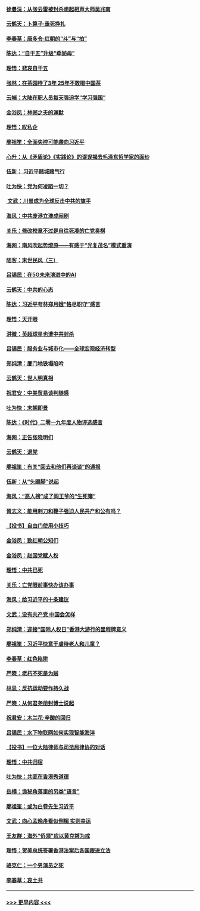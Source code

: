 #### [徐曼沅：从张云雷被封杀想起相声大师吴兆南](../pages/nsc993/n11741816.md?t=12241644) 
#### [云鹤天：卜算子‧垂死挣扎](../pages/nsc993/n11739956.md?t=12241644) 
#### [李春草：唐多令‧红朝的“斗”与“拍”](../pages/nsc993/n11739830.md?t=12241644) 
#### [陈达：“自干五”升级“牵妨母”](../pages/nsc993/n11739724.md?t=12241644) 
#### [理悟：悲哀自干五](../pages/nsc993/n11739547.md?t=12241644) 
#### [张林：在茶园待了3年 25年不敢喝中国茶](../pages/nsc993/n11739240.md?t=12241644) 
#### [云端：大陆在职人员每天强迫学“学习强国”](../pages/nsc993/n11738735.md?t=12241644) 
#### [金浴凤：林郑之夫的渊默](../pages/nsc993/n11737735.md?t=12241644) 
#### [理悟：叹私企](../pages/nsc993/n11737715.md?t=12241644) 
#### [廖祖笙：全面失控可能袭向习近平](../pages/nsc993/n11737704.md?t=12241644) 
#### [心升：从《矛盾论》《实践论》的谬误揭去毛泽东哲学家的面纱](../pages/nsc993/n11736962.md?t=12241644) 
#### [伍新： 习近平赌城赌气行](../pages/nsc993/n11736929.md?t=12241644) 
#### [吐为快：党为何凌蹈一切？](../pages/nsc993/n11736915.md?t=12241644) 
#### [ 文武：川普成为全球反击中共的旗手](../pages/nsc993/n11736882.md?t=12241644) 
#### [海风：中共废港立澳成闹剧](../pages/nsc993/n11735857.md?t=12241644) 
#### [关乐：修改校章不过是自往死凑的亡党臭棋](../pages/nsc993/n11735097.md?t=12241644) 
#### [海网：南风吹起势燎原——有感于“光复茂名”模式重演](../pages/nsc993/n11732308.md?t=12241644) 
#### [陆客：末世民风（三）](../pages/nsc993/n11732211.md?t=12241644) 
#### [吕锡民：在5G未来演进中的AI](../pages/nsc993/n11730010.md?t=12241644) 
#### [云鹤天：中共的心态](../pages/nsc993/n11729906.md?t=12241644) 
#### [陈达：习近平夸林郑月娥“恪尽职守”感言](../pages/nsc993/n11729881.md?t=12241644) 
#### [理悟：天开眼](../pages/nsc993/n11729699.md?t=12241644) 
#### [洪微：英超球星也遭中共封杀](../pages/nsc993/n11727243.md?t=12241644) 
#### [吕锡民：服务业与城市化——全球宏观经济转型](../pages/nsc993/n11725845.md?t=12241644) 
#### [郑纯清：厦门地铁塌陷吟](../pages/nsc993/n11725813.md?t=12241644) 
#### [云鹤天：世人明真相](../pages/nsc993/n11725621.md?t=12241644) 
#### [祝君安：中美贸易谈判随感](../pages/nsc993/n11725609.md?t=12241644) 
#### [吐为快：末朝即景](../pages/nsc993/n11723365.md?t=12241644) 
#### [陈达：《时代》二零一九年度人物评选感言](../pages/nsc993/n11723337.md?t=12241644) 
#### [海网：正告张晓明们](../pages/nsc993/n11723228.md?t=12241644) 
#### [云鹤天：退党](../pages/nsc993/n11723056.md?t=12241644) 
#### [廖祖笙：有关“回去和他们再谈谈”的通报](../pages/nsc993/n11722442.md?t=12241644) 
#### [伍新：从“头踢脚”说起](../pages/nsc993/n11722429.md?t=12241644) 
#### [海风：“恶人榜”成了阎王爷的“生死簿”](../pages/nsc993/n11722272.md?t=12241644) 
#### [胥志义：能用剌刀和鞭子强迫人民共产和公有吗？](../pages/nsc993/n11720569.md?t=12241644) 
#### [【投书】自由门使用小技巧](../pages/nsc993/n11720180.md?t=12241644) 
#### [金浴凤：致红朝公知们](../pages/nsc993/n11720563.md?t=12241644) 
#### [金浴凤：赵国党赋人权](../pages/nsc993/n11720533.md?t=12241644) 
#### [理悟：中共已死](../pages/nsc993/n11720233.md?t=12241644) 
#### [关乐：亡党眼前事快办该办事](../pages/nsc993/n11719160.md?t=12241644) 
#### [海风：给习近平的十条建议](../pages/nsc993/n11717616.md?t=12241644) 
#### [文武：没有共产党 中国会怎样](../pages/nsc993/n11717584.md?t=12241644) 
#### [郑纯清：迎接“国际人权日”香港大游行的里程牌意义](../pages/nsc993/n11717417.md?t=12241644) 
#### [廖祖笙：习近平快意于虐待老人和儿童？](../pages/nsc993/n11715313.md?t=12241644) 
#### [李春草：红色陷阱](../pages/nsc993/n11715029.md?t=12241644) 
#### [严晓：老朽不死是为贼](../pages/nsc993/n11712910.md?t=12241644) 
#### [林忌：反抗运动要作持久战](../pages/nsc993/n11712623.md?t=12241644) 
#### [严晓：从何君尧册封博士说起](../pages/nsc993/n11712465.md?t=12241644) 
#### [祝君安：木兰花·辛酸的回归](../pages/nsc993/n11712381.md?t=12241644) 
#### [吕锡民：水下物联网如何实现智能海洋](../pages/nsc993/n11711158.md?t=12241644) 
#### [【投书】一位大陆律师与司法局律协的对话](../pages/nsc993/n11709675.md?t=12241644) 
#### [理悟：中共归宿](../pages/nsc993/n11710059.md?t=12241644) 
#### [吐为快：共匪在香港秀道德](../pages/nsc993/n11709979.md?t=12241644) 
#### [岳横：诡秘角落里的另类“语言”](../pages/nsc993/n11709792.md?t=12241644) 
#### [廖祖笙：或为白卷先生习近平](../pages/nsc993/n11708330.md?t=12241644) 
#### [文武：向心孟晚舟看似倒楣 实则幸运](../pages/nsc993/n11708236.md?t=12241644) 
#### [王友群：海外“侨领”应以黄克锵为戒](../pages/nsc993/n11706176.md?t=12241644) 
#### [理悟：贺美总统签署香港法案后各国跟进立法](../pages/nsc993/n11706853.md?t=12241644) 
#### [骆克仁：一个男演员之死](../pages/nsc993/n11706677.md?t=12241644) 
#### [李春草：哀土共](../pages/nsc993/n11706255.md?t=12241644) 

----
#### [ >>> 更早内容 <<< ](../indexes/nsc993-earlier.md)
